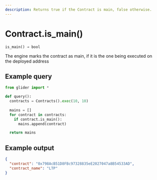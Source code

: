 ```yaml
---
description: Returns true if the Contract is main, false otherwise.
---
```


# Contract.is\_main()

`is_main() → bool`

The engine marks the contract as main, if it is the one being executed on the deployed address

## Example query

```python
from glider import *

def query():
  contracts = Contracts().exec(10, 10)
  
  mains = []
  for contract in contracts:
    if contract.is_main():
      mains.append(contract)

  return mains
```

## Example output

```json
{
  "contract": "0x798AcB51D8FBc97328835eE2027047a8B54533AD",
  "contract_name": "LTP"
}
```
